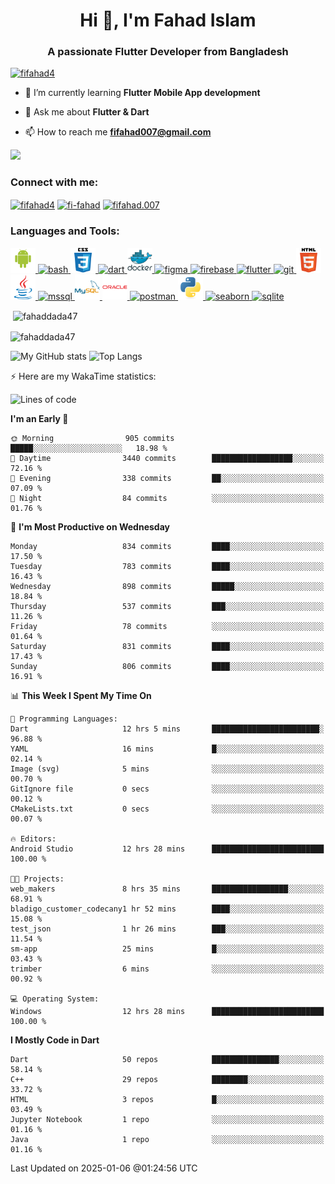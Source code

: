 <h1 align="center">Hi 👋, I'm Fahad Islam</h1>
<h3 align="center">A passionate Flutter Developer from Bangladesh</h3>

<p align="left"> <a href="https://twitter.com/fifahad4" target="blank"><img src="https://img.shields.io/twitter/follow/fifahad4?logo=twitter&style=for-the-badge" alt="fifahad4" /></a> </p>

- 🌱 I’m currently learning **Flutter Mobile App development**

- 💬 Ask me about **Flutter & Dart**

- 📫 How to reach me **fifahad007@gmail.com**

![](https://komarev.com/ghpvc/?username=Fahaddada47&color=blueviolet&style=for-the-badge)

<h3 align="left">Connect with me:</h3>
<p align="left">
<a href="https://twitter.com/fifahad4" target="blank"><img align="center" src="https://raw.githubusercontent.com/rahuldkjain/github-profile-readme-generator/master/src/images/icons/Social/twitter.svg" alt="fifahad4" height="30" width="40" /></a>
<a href="https://linkedin.com/in/fi-fahad" target="blank"><img align="center" src="https://raw.githubusercontent.com/rahuldkjain/github-profile-readme-generator/master/src/images/icons/Social/linked-in-alt.svg" alt="fi-fahad" height="30" width="40" /></a>
<a href="https://fb.com/fifahad.007" target="blank"><img align="center" src="https://raw.githubusercontent.com/rahuldkjain/github-profile-readme-generator/master/src/images/icons/Social/facebook.svg" alt="fifahad.007" height="30" width="40" /></a>
</p>

<h3 align="left">Languages and Tools:</h3>
<p align="left"> <a href="https://developer.android.com" target="_blank" rel="noreferrer"> <img src="https://raw.githubusercontent.com/devicons/devicon/master/icons/android/android-original-wordmark.svg" alt="android" width="40" height="40"/> </a> <a href="https://www.gnu.org/software/bash/" target="_blank" rel="noreferrer"> <img src="https://www.vectorlogo.zone/logos/gnu_bash/gnu_bash-icon.svg" alt="bash" width="40" height="40"/> </a> <a href="https://www.w3schools.com/css/" target="_blank" rel="noreferrer"> <img src="https://raw.githubusercontent.com/devicons/devicon/master/icons/css3/css3-original-wordmark.svg" alt="css3" width="40" height="40"/> </a> <a href="https://dart.dev" target="_blank" rel="noreferrer"> <img src="https://www.vectorlogo.zone/logos/dartlang/dartlang-icon.svg" alt="dart" width="40" height="40"/> </a> <a href="https://www.docker.com/" target="_blank" rel="noreferrer"> <img src="https://raw.githubusercontent.com/devicons/devicon/master/icons/docker/docker-original-wordmark.svg" alt="docker" width="40" height="40"/> </a> <a href="https://www.figma.com/" target="_blank" rel="noreferrer"> <img src="https://www.vectorlogo.zone/logos/figma/figma-icon.svg" alt="figma" width="40" height="40"/> </a> <a href="https://firebase.google.com/" target="_blank" rel="noreferrer"> <img src="https://www.vectorlogo.zone/logos/firebase/firebase-icon.svg" alt="firebase" width="40" height="40"/> </a> <a href="https://flutter.dev" target="_blank" rel="noreferrer"> <img src="https://www.vectorlogo.zone/logos/flutterio/flutterio-icon.svg" alt="flutter" width="40" height="40"/> </a> <a href="https://git-scm.com/" target="_blank" rel="noreferrer"> <img src="https://www.vectorlogo.zone/logos/git-scm/git-scm-icon.svg" alt="git" width="40" height="40"/> </a> <a href="https://www.w3.org/html/" target="_blank" rel="noreferrer"> <img src="https://raw.githubusercontent.com/devicons/devicon/master/icons/html5/html5-original-wordmark.svg" alt="html5" width="40" height="40"/> </a> <a href="https://www.java.com" target="_blank" rel="noreferrer"> <img src="https://raw.githubusercontent.com/devicons/devicon/master/icons/java/java-original.svg" alt="java" width="40" height="40"/> </a> <a href="https://www.microsoft.com/en-us/sql-server" target="_blank" rel="noreferrer"> <img src="https://www.svgrepo.com/show/303229/microsoft-sql-server-logo.svg" alt="mssql" width="40" height="40"/> </a> <a href="https://www.mysql.com/" target="_blank" rel="noreferrer"> <img src="https://raw.githubusercontent.com/devicons/devicon/master/icons/mysql/mysql-original-wordmark.svg" alt="mysql" width="40" height="40"/> </a> <a href="https://www.oracle.com/" target="_blank" rel="noreferrer"> <img src="https://raw.githubusercontent.com/devicons/devicon/master/icons/oracle/oracle-original.svg" alt="oracle" width="40" height="40"/> </a> <a href="https://postman.com" target="_blank" rel="noreferrer"> <img src="https://www.vectorlogo.zone/logos/getpostman/getpostman-icon.svg" alt="postman" width="40" height="40"/> </a> <a href="https://www.python.org" target="_blank" rel="noreferrer"> <img src="https://raw.githubusercontent.com/devicons/devicon/master/icons/python/python-original.svg" alt="python" width="40" height="40"/> </a> <a href="https://seaborn.pydata.org/" target="_blank" rel="noreferrer"> <img src="https://seaborn.pydata.org/_images/logo-mark-lightbg.svg" alt="seaborn" width="40" height="40"/> </a> <a href="https://www.sqlite.org/" target="_blank" rel="noreferrer"> <img src="https://www.vectorlogo.zone/logos/sqlite/sqlite-icon.svg" alt="sqlite" width="40" height="40"/> </a> </p>

<p>&nbsp;<img align="center" src="https://github-readme-stats.vercel.app/api?username=fahaddada47&show_icons=true&locale=en" alt="fahaddada47" /></p>

<p><img align="center" src="https://github-readme-streak-stats.herokuapp.com/?user=fahaddada47&theme=dark" alt="fahaddada47" /></p>


![My GitHub stats](https://github-readme-stats.vercel.app/api?username=Fahaddada47&show_icons=true&theme=radical)
![Top Langs](https://github-readme-stats.vercel.app/api/top-langs/?username=Fahaddada47&layout=donut)


⚡ Here are my WakaTime statistics:

<!--START_SECTION:waka-->
![Lines of code](https://img.shields.io/badge/From%20Hello%20World%20I%27ve%20Written-1.6%20million%20lines%20of%20code-blue)

**I'm an Early 🐤** 

```text
🌞 Morning                905 commits         █████░░░░░░░░░░░░░░░░░░░░   18.98 % 
🌆 Daytime                3440 commits        ██████████████████░░░░░░░   72.16 % 
🌃 Evening                338 commits         ██░░░░░░░░░░░░░░░░░░░░░░░   07.09 % 
🌙 Night                  84 commits          ░░░░░░░░░░░░░░░░░░░░░░░░░   01.76 % 
```
📅 **I'm Most Productive on Wednesday** 

```text
Monday                   834 commits         ████░░░░░░░░░░░░░░░░░░░░░   17.50 % 
Tuesday                  783 commits         ████░░░░░░░░░░░░░░░░░░░░░   16.43 % 
Wednesday                898 commits         █████░░░░░░░░░░░░░░░░░░░░   18.84 % 
Thursday                 537 commits         ███░░░░░░░░░░░░░░░░░░░░░░   11.26 % 
Friday                   78 commits          ░░░░░░░░░░░░░░░░░░░░░░░░░   01.64 % 
Saturday                 831 commits         ████░░░░░░░░░░░░░░░░░░░░░   17.43 % 
Sunday                   806 commits         ████░░░░░░░░░░░░░░░░░░░░░   16.91 % 
```


📊 **This Week I Spent My Time On** 

```text
💬 Programming Languages: 
Dart                     12 hrs 5 mins       ████████████████████████░   96.88 % 
YAML                     16 mins             █░░░░░░░░░░░░░░░░░░░░░░░░   02.14 % 
Image (svg)              5 mins              ░░░░░░░░░░░░░░░░░░░░░░░░░   00.70 % 
GitIgnore file           0 secs              ░░░░░░░░░░░░░░░░░░░░░░░░░   00.12 % 
CMakeLists.txt           0 secs              ░░░░░░░░░░░░░░░░░░░░░░░░░   00.07 % 

🔥 Editors: 
Android Studio           12 hrs 28 mins      █████████████████████████   100.00 % 

🐱‍💻 Projects: 
web_makers               8 hrs 35 mins       █████████████████░░░░░░░░   68.91 % 
bladigo_customer_codecany1 hr 52 mins        ████░░░░░░░░░░░░░░░░░░░░░   15.08 % 
test_json                1 hr 26 mins        ███░░░░░░░░░░░░░░░░░░░░░░   11.54 % 
sm-app                   25 mins             █░░░░░░░░░░░░░░░░░░░░░░░░   03.43 % 
trimber                  6 mins              ░░░░░░░░░░░░░░░░░░░░░░░░░   00.92 % 

💻 Operating System: 
Windows                  12 hrs 28 mins      █████████████████████████   100.00 % 
```

**I Mostly Code in Dart** 

```text
Dart                     50 repos            ███████████████░░░░░░░░░░   58.14 % 
C++                      29 repos            ████████░░░░░░░░░░░░░░░░░   33.72 % 
HTML                     3 repos             █░░░░░░░░░░░░░░░░░░░░░░░░   03.49 % 
Jupyter Notebook         1 repo              ░░░░░░░░░░░░░░░░░░░░░░░░░   01.16 % 
Java                     1 repo              ░░░░░░░░░░░░░░░░░░░░░░░░░   01.16 % 
```




 Last Updated on 2025-01-06 @01:24:56 UTC
<!--END_SECTION:waka-->
